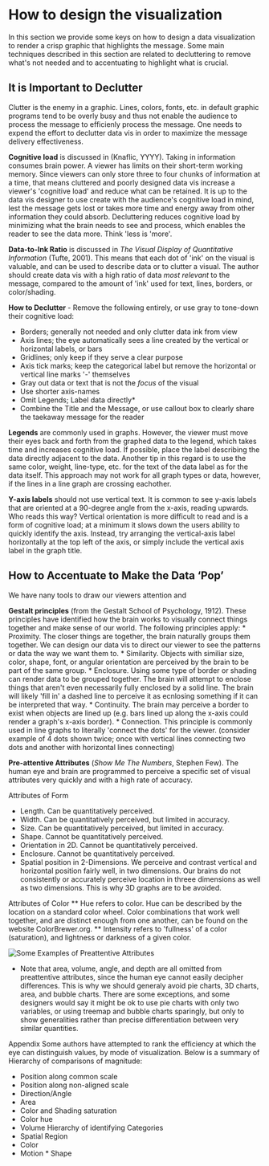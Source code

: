 # How to design the visualization
In this section we provide some keys on how to design a data visualization to render a crisp graphic that highlights the message.
Some main techniques described in this section are related to decluttering to remove what's not needed and to accentuating to highlight what is crucial.

## It is Important to Declutter
Clutter is the enemy in a graphic. Lines, colors, fonts, etc. in default graphic programs tend to be overly busy and thus not enable the audience to process the message to efficienly process the message. One needs to expend the effort to declutter data vis in order to maximize the message delivery effectiveness.

**Cognitive load** is discussed in (Knaflic, YYYY). Taking in information consumes brain power. A viewer has limits on their short-term working memory. Since viewers can only store three to four chunks of information at a time, that means cluttered and poorly designed data vis increase a viewer's 'cognitive load' and reduce what can be retained. It is up to the data vis designer to use create with the audience's cognitive load in mind, lest the message gets lost or takes more time and energy away from other information they could absorb. Decluttering reduces cognitive load by minimizing what the brain needs to see and process, which enables the reader to see the data more. Think 'less is 'more'.

**Data-to-Ink Ratio** is discussed in *The Visual Display of Quantitative Information* (Tufte, 2001). This means that each dot of 'ink' on the visual is valuable, and can be used to describe data or to clutter a visual. The author should create data vis with a high ratio of data *most relevant* to the message, compared to the amount of 'ink' used for text, lines, borders, or color/shading.

**How to Declutter** - 	Remove the following entirely, or use gray to tone-down their cognitive load:
* Borders; generally not needed and only clutter data ink from view
* Axis lines; the eye automatically sees a line created by the vertical or horizontal labels, or bars
* Gridlines; only keep if they serve a clear purpose
* Axis tick marks; keep the categorical label but remove the horizontal or vertical line marks '-' themselves
* Gray out data or text that is not the *focus* of the visual 
* Use shorter axis-names
* Omit Legends; Label data directly* 
* Combine the Title and the Message, or use callout box to clearly share the taekaway message for the reader
		
**Legends** are commonly used in graphs. However, the viewer must move their eyes back and forth from the graphed data to the legend, which takes time and increases cognitive load. If possible, place the label describing the data directly adjacent to the data. Another tip in this regard is to use the same color, weight, line-type, etc. for the text of the data label as for the data itself. This approach may not work for all graph types or data, however, if the lines in a line graph are crossing eachother. 

**Y-axis labels** should not use vertical text. It is common to see y-axis labels that are oriented at a 90-degree angle from the x-axis, reading upwards. Who reads this way? Vertical orientation is more difficult to read and is a form of cognitive load; at a minimum it slows down the users ability to quickly identify the axis. Instead, try arranging the vertical-axis label horizontally at the top left of the axis, or simply include the vertical axis label in the graph title.
		
	
## How to Accentuate to Make the Data ‘Pop’
We have nany tools to draw our viewers attention and  

**Gestalt principles** (from the Gestalt School of Psychology, 1912). These principles have identified how the brain works to visually connect things together and make sense of our world. The following principles apply:
	* Proximity. The closer things are together, the brain naturally groups them together. We can design our data vis to direct our viewer to see the patterns or data the way we want them to.
	* Similarity. Objects with similiar size, color, shape, font, or angular orientation are perceived by the brain to be part of the same group. 
	* Enclosure. Using some type of border or shading can render data to be grouped together. The brain will attempt to enclose things that aren't even necessarily fully enclosed by a solid line. The brain will likely 'fill in' a dashed line to perceive it as ecnlosing something if it can be interpreted that way. 
	* Continuity.  The brain may perceive a border to exist when objects are lined up (e.g. bars lined up along the x-axis could render a graph's x-axis border).
	* Connection. This principle is commonly used in line graphs to literally 'connect the dots' for the viewer. (consider example of 4 dots  shown twice; once with vertical lines connecting two dots and another with horizontal lines connecting)
	
**Pre-attentive Attributes** (*Show Me The Numbers*, Stephen Few). The human eye and brain are programmed to perceive a specific set of visual attributes very quickly and with a high rate of accuracy.
	
Attributes of Form
* Length. Can be quantitatively perceived.
* Width. Can be quantitatively perceived, but limited in accuracy.
* Size. Can be quantitatively perceived, but limited in accuracy.
* Shape. Cannot be quantitatively perceived.
* Orientation in 2D. Cannot be quantitatively perceived.
* Enclosure. Cannot be quantitatively perceived.
* Spatial position in 2-Dimensions. We perceive and contrast vertical and horizontal position fairly well, in two dimensions. Our brains do not consistently or accurately perceive location in threee dimensions as well as two dimensions. This is why 3D graphs are to be avoided.
	
Attributes of Color
		** Hue refers to color. Hue can be described by the location on a standard color wheel. Color combinations that work well together, and are distinct enough from one another, can be found on the website ColorBrewer.org.
		** Intensity refers to 'fullness' of a color (saturation), and lightness or darkness of a given color.
		
![Some Examples of Preattentive Attributes](pictures/PAA.png)
	
				
* Note that area, volume, angle, and depth are all omitted from preattentive attributes, since the human eye cannot easily decipher differences. This is why we should generaly avoid pie charts, 3D charts, area, and bubble charts. There are some exceptions, and some designers would say it might be ok to use pie charts with only two variables, or using treemap and bubble charts sparingly, but only to show generalities rather than precise differentiation between very similar quantities.

Appendix
Some authors have attempted to rank the efficiency at which the eye can distinguish values, by mode of visualization.
Below is a summary of Hierarchy of comparisons of magnitude:
* Position along common scale
* Position along non-aligned scale
* Direction/Angle
* Area
* Color and Shading saturation
* Color hue
* Volume
Hierarchy of identifying Categories
* Spatial Region
* Color
* Motion
		* Shape
